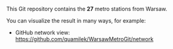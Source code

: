 This Git repository contains the **27** metro stations from Warsaw.

You can visualize the result in many ways, for example:
- GitHub network view: https://github.com/quamilek/WarsawMetroGit/network

